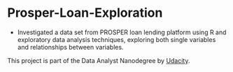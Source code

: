 # Prosper-Loan-Exploration

* Investigated a data set from PROSPER loan lending platform using R and exploratory data analysis techniques, exploring both single variables and relationships between variables.

This project is part of the Data Analyst Nanodegree by [Udacity](https://www.udacity.com/).

